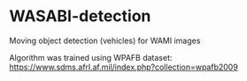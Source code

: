 # WASABI-detection
Moving object detection (vehicles) for WAMI images

Algorithm was trained using WPAFB dataset: https://www.sdms.afrl.af.mil/index.php?collection=wpafb2009

